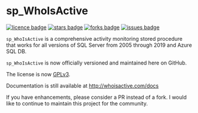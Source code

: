# sp_WhoIsActive
[![licence badge]][licence]
[![stars badge]][stars]
[![forks badge]][forks]
[![issues badge]][issues]

`sp_WhoIsActive` is a comprehensive activity monitoring stored procedure that works for all versions of SQL Server from 2005 through 2019 and Azure SQL DB.

`sp_WhoIsActive` is now officially versioned and maintained here on GitHub.

The license is now [GPLv3](/LICENSE).

Documentation is still available at http://whoisactive.com/docs

If you have enhancements, please consider a PR instead of a fork. I would like to continue to maintain this project for the community.

[licence badge]:https://img.shields.io/badge/license-GPLv3-blue.svg
[stars badge]:https://img.shields.io/github/stars/amachanic/sp_whoisactive.svg
[forks badge]:https://img.shields.io/github/forks/amachanic/sp_whoisactive.svg
[issues badge]:https://img.shields.io/github/issues/amachanic/sp_whoisactive.svg

[licence]:https://github.com/amachanic/sp_whoisactive/blob/master/LICENSE
[stars]:https://github.com/amachanic/sp_whoisactive/stargazers
[forks]:https://github.com/amachanic/sp_whoisactive/network
[issues]:https://github.com/amachanic/sp_whoisactive/issues
